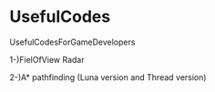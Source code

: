 # UsefulCodes
UsefulCodesForGameDevelopers

1-)FielOfView Radar 

2-)A* pathfinding (Luna version and Thread version)
